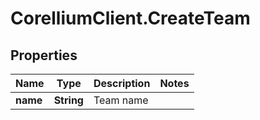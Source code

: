 # CorelliumClient.CreateTeam

## Properties

Name | Type | Description | Notes
------------ | ------------- | ------------- | -------------
**name** | **String** | Team name | 


